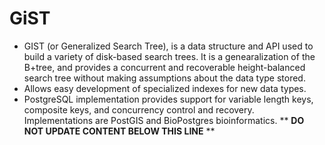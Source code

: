 GiST
====

* GIST (or Generalized Search Tree), is a data structure and API used to build a variety of disk-based search trees. It is a genearalization of the B+tree, and provides a concurrent and recoverable height-balanced search tree without making assumptions about the data type stored.
* Allows easy development of specialized indexes for new data types.
* PostgreSQL implementation provides support for variable length keys, composite keys, and concurrency control and recovery. Implementations are PostGIS and BioPostgres bioinformatics.
** **DO NOT UPDATE CONTENT BELOW THIS LINE** **

